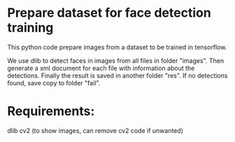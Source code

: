 # Prepare dataset for face detection training

This python code prepare images from a dataset to be trained in tensorflow.

We use dlib to detect faces in images from all files in folder "images". Then generate a xml document for each file with information about the detections. Finally the result is saved in another folder "res". If no detections found, save copy to folder "fail".


# Requirements:

dlib
cv2 (to show images, can remove cv2 code if unwanted)
